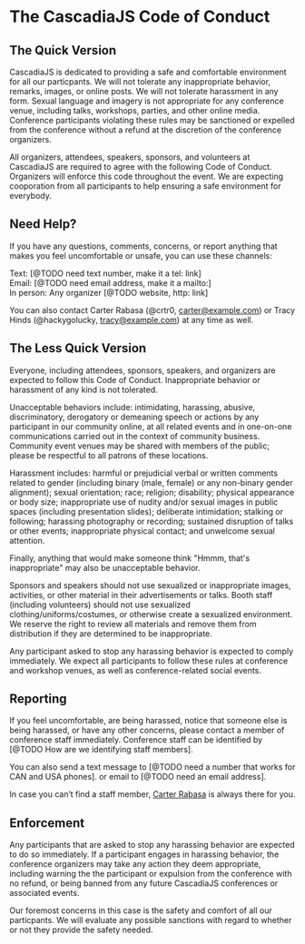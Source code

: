# The CascadiaJS Code of Conduct

## The Quick Version

CascadiaJS is dedicated to providing a safe and comfortable environment for all our particpants. We will not tolerate any inappropriate behavior, remarks, images, or online posts. We will not tolerate harassment in any form. Sexual language and imagery is not appropriate for any conference venue, including talks, workshops, parties, and other online media. Conference participants violating these rules may be sanctioned or expelled from the conference without a refund at the discretion of the conference organizers.

All organizers, attendees, speakers, sponsors, and volunteers at CascadiaJS are required to agree with the following Code of Conduct. Organizers will enforce this code throughout the event. We are expecting cooporation from all participants to help ensuring a safe environment for everybody.

## Need Help?

If you have any questions, comments, concerns, or report anything that makes you feel uncomfortable or unsafe, you can use these channels:

Text: [@TODO need text number, make it a tel: link]<br />
Email: [@TODO need email address, make it a mailto:]<br />
In person: Any organizer [@TODO website, http: link]

You can also contact Carter Rabasa (@crtr0, carter@example.com) or Tracy Hinds (@hackygolucky, tracy@example.com) at any time as well.

## The Less Quick Version

Everyone, including attendees, sponsors, speakers, and organizers are expected to follow this Code of Conduct. Inappropriate behavior or harassment of any kind is not tolerated.

Unacceptable behaviors include: intimidating, harassing, abusive, discriminatory, derogatory or demeaning speech or actions by any participant in our community online, at all related events and in one-on-one communications carried out in the context of community business. Community event venues may be shared with members of the public; please be respectful to all patrons of these locations.

Harassment includes: harmful or prejudicial verbal or written comments related to gender (including binary (male, female) or any non-binary gender alignment); sexual orientation; race; religion; disability; physical appearance or body size; inappropriate use of nudity and/or sexual images in public spaces (including presentation slides); deliberate intimidation; stalking or following; harassing photography or recording; sustained disruption of talks or other events; inappropriate physical contact; and unwelcome sexual attention.

Finally, anything that would make someone think "Hmmm, that's inappropriate" may also be unacceptable behavior.

Sponsors and speakers should not use sexualized or inappropriate images, activities, or other material in their advertisements or talks. Booth staff (including volunteers) should not use sexualized clothing/uniforms/costumes, or otherwise create a sexualized environment. We reserve the right to review all materials and remove them from distribution if they are determined to be inappropriate.

Any participant asked to stop any harassing behavior is expected to comply immediately. We expect all participants to follow these rules at conference and workshop venues, as well as conference-related social events.

## Reporting

If you feel uncomfortable, are being harassed, notice that someone else is being harassed, or have any other concerns, please contact a member of conference staff immediately. Conference staff can be identified by [@TODO How are we identifying staff members].

You can also send a text message to [@TODO need a number that works for CAN and USA phones]. or email to [@TODO need an email address].

In case you can’t find a staff member, [Carter Rabasa](http://twitter.com/crtr0) is always there for you.

## Enforcement

Any participants that are asked to stop any harassing behavior are expected to do so immediately. If a participant engages in harassing behavior, the conference organizers may take any action they deem appropriate, including warning the the participant or expulsion from the conference with no refund, or being banned from any future CascadiaJS conferences or associated events.

Our foremost concerns in this case is the safety and comfort of all our particpants. We will evaluate any possible sanctions with regard to whether or not they provide the safety needed.
